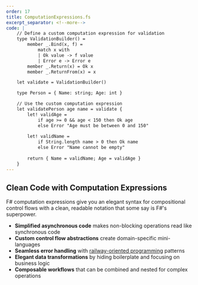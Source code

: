 ```yaml
---
order: 17
title: ComputationExpressions.fs
excerpt_separator: <!--more-->
code: |
    // Define a custom computation expression for validation
    type ValidationBuilder() =
        member _.Bind(x, f) = 
            match x with
            | Ok value -> f value
            | Error e -> Error e
        member _.Return(x) = Ok x
        member _.ReturnFrom(x) = x

    let validate = ValidationBuilder()

    type Person = { Name: string; Age: int }

    // Use the custom computation expression
    let validatePerson age name = validate {
        let! validAge = 
            if age >= 0 && age < 150 then Ok age
            else Error "Age must be between 0 and 150"
            
        let! validName = 
            if String.length name > 0 then Ok name
            else Error "Name cannot be empty"
            
        return { Name = validName; Age = validAge }
    }
---
```

## Clean Code with Computation Expressions

F# computation expressions give you an elegant syntax for compositional control flows with a clean, readable notation that some say is F#'s superpower.
<!--more-->
- **Simplified asynchronous code** makes non-blocking operations read like synchronous code
- **Custom control flow abstractions** create domain-specific mini-languages
- **Seamless error handling** with [railway-oriented programming](https://fsharpforfunandprofit.com/rop/) patterns
- **Elegant data transformations** by hiding boilerplate and focusing on business logic
- **Composable workflows** that can be combined and nested for complex operations


